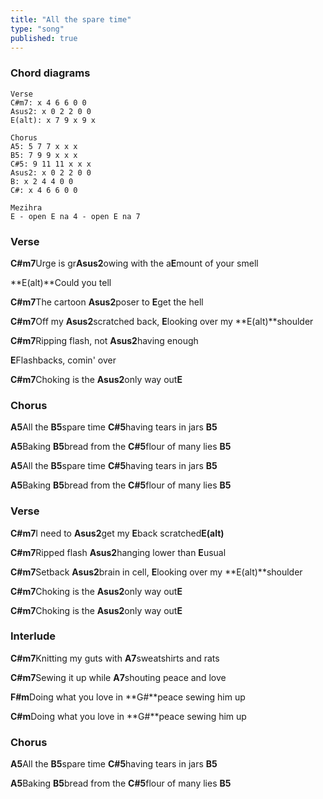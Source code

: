 ```yaml
---
title: "All the spare time"
type: "song"
published: true
---
```


### Chord diagrams

```
Verse
C#m7: x 4 6 6 0 0
Asus2: x 0 2 2 0 0
E(alt): x 7 9 x 9 x

Chorus
A5: 5 7 7 x x x
B5: 7 9 9 x x x
C#5: 9 11 11 x x x
Asus2: x 0 2 2 0 0
B: x 2 4 4 0 0
C#: x 4 6 6 0 0

Mezihra
E - open E na 4 - open E na 7
```

### Verse

**C#m7**Urge is gr**Asus2**owing with the a**E**mount of your smell  

**E(alt)**Could you tell

**C#m7**The cartoon **Asus2**poser to **E**get the hell

**C#m7**Off my **Asus2**scratched back, **E**looking over my **E(alt)**shoulder

**C#m7**Ripping flash, not **Asus2**having enough

**E**Flashbacks, comin' over

**C#m7**Choking is the **Asus2**only way out**E**

### Chorus

**A5**All the **B5**spare time **C#5**having tears in jars **B5**

**A5**Baking **B5**bread from the **C#5**flour of many lies **B5**

**A5**All the **B5**spare time **C#5**having tears in jars **B5**

**A5**Baking **B5**bread from the **C#5**flour of many lies **B5**

### Verse

**C#m7**I need to **Asus2**get my **E**back scratched**E(alt)**

**C#m7**Ripped flash **Asus2**hanging lower than **E**usual

**C#m7**Setback **Asus2**brain in cell, **E**looking over my **E(alt)**shoulder

**C#m7**Choking is the **Asus2**only way out**E**

**C#m7**Choking is the **Asus2**only way out**E**

### Interlude

**C#m7**Knitting my guts with **A7**sweatshirts and rats

**C#m7**Sewing it up while **A7**shouting peace and love

**F#m**Doing what you love in **G#**peace sewing him up

**C#m**Doing what you love in **G#**peace sewing him up

### Chorus

**A5**All the **B5**spare time **C#5**having tears in jars **B5**

**A5**Baking **B5**bread from the **C#5**flour of many lies **B5**
